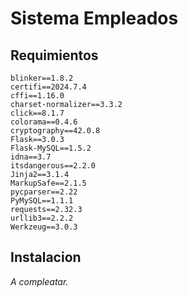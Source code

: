 # Sistema Empleados

## Requimientos 

    blinker==1.8.2
    certifi==2024.7.4
    cffi==1.16.0
    charset-normalizer==3.3.2
    click==8.1.7
    colorama==0.4.6
    cryptography==42.0.8
    Flask==3.0.3
    Flask-MySQL==1.5.2
    idna==3.7
    itsdangerous==2.2.0
    Jinja2==3.1.4
    MarkupSafe==2.1.5
    pycparser==2.22
    PyMySQL==1.1.1
    requests==2.32.3
    urllib3==2.2.2
    Werkzeug==3.0.3

## Instalacion 

_A compleatar._ 
